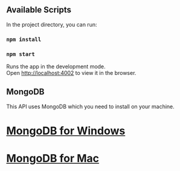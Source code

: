 ## Available Scripts

In the project directory, you can run:

### `npm install`
### `npm start`

Runs the app in the development mode.<br />
Open [http://localhost:4002](http://localhost:4002) to view it in the browser.

## MongoDB
This API uses MongoDB which you need to install on your machine.

# [MongoDB for Windows](https://docs.mongodb.com/manual/tutorial/install-mongodb-on-windows/) 
# [MongoDB for Mac](https://docs.mongodb.com/manual/tutorial/install-mongodb-on-os-x/)
